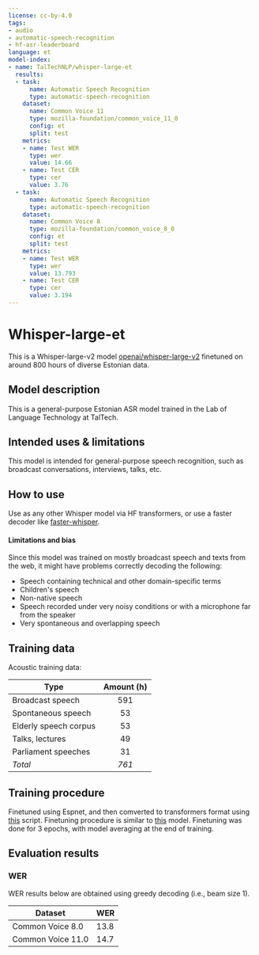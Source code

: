 ```yaml
---
license: cc-by-4.0
tags:
- audio
- automatic-speech-recognition
- hf-asr-leaderboard
language: et
model-index:
- name: TalTechNLP/whisper-large-et
  results:
  - task:
      name: Automatic Speech Recognition
      type: automatic-speech-recognition
    dataset:
      name: Common Voice 11
      type: mozilla-foundation/common_voice_11_0
      config: et
      split: test
    metrics:
    - name: Test WER
      type: wer
      value: 14.66
    - name: Test CER
      type: cer
      value: 3.76
  - task:
      name: Automatic Speech Recognition
      type: automatic-speech-recognition
    dataset:
      name: Common Voice 8
      type: mozilla-foundation/common_voice_8_0
      config: et
      split: test
    metrics:
    - name: Test WER
      type: wer
      value: 13.793
    - name: Test CER
      type: cer
      value: 3.194
---
```



# Whisper-large-et

This is a Whisper-large-v2 model [openai/whisper-large-v2](https://huggingface.co/openai/whisper-large-v2) finetuned on around 800 hours of diverse Estonian data.

## Model description
This is a general-purpose Estonian ASR model trained in the Lab of Language Technology at TalTech.


## Intended uses & limitations

This model is intended for general-purpose speech recognition, such as broadcast conversations, interviews, talks, etc.

## How to use

Use as any other Whisper model via HF transformers, or use a faster decoder like [faster-whisper](https://github.com/guillaumekln/faster-whisper).


#### Limitations and bias

Since this model was trained on mostly broadcast speech and texts from the web, it might have problems correctly decoding the following:
  * Speech containing technical and other domain-specific terms
  * Children's speech
  * Non-native speech
  * Speech recorded under very noisy conditions or with a microphone far from the speaker
  * Very spontaneous and overlapping speech

## Training data
Acoustic training data:

| Type                  | Amount (h) |
|-----------------------|:------:|
| Broadcast speech      |   591  |
| Spontaneous speech    |   53   |
| Elderly speech corpus |   53   |
| Talks, lectures       |   49   |
| Parliament speeches   |   31   |
| *Total*               |   *761*  |



## Training procedure

Finetuned using Espnet, and then comverted to transformers format using [this](https://gist.github.com/alumae/2dcf473b667cec9d513b80ea24e94672) script. 
Finetuning procedure is similar to [this](https://huggingface.co/espnet/shihlun_asr_whisper_medium_finetuned_librispeech100) model.
Finetuning was done for 3 epochs, with model averaging at the end of training.

## Evaluation results

### WER

WER results below are obtained using greedy decoding (i.e., beam size 1).

|Dataset | WER |
|---|---|
| Common Voice 8.0 | 13.8 |
| Common Voice 11.0 | 14.7 |
